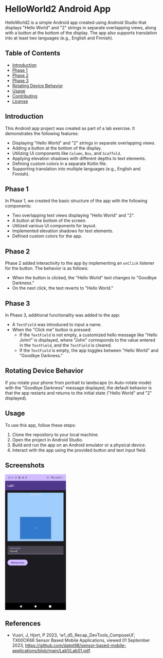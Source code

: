 # HelloWorld2 Android App

HelloWorld2 is a simple Android app created using Android Studio that displays "Hello World" and "2" strings in separate overlapping views, along with a button at the bottom of the display. The app also supports translation into at least two languages (e.g., English and Finnish).

## Table of Contents

- [Introduction](#introduction)
- [Phase 1](#phase-1)
- [Phase 2](#phase-2)
- [Phase 3](#phase-3)
- [Rotating Device Behavior](#rotating-device-behavior)
- [Usage](#usage)
- [Contributing](#contributing)
- [License](#license)

## Introduction

This Android app project was created as part of a lab exercise. It demonstrates the following features:

- Displaying "Hello World" and "2" strings in separate overlapping views.
- Adding a button at the bottom of the display.
- Utilizing UI components like `Column`, `Box`, and `Scaffold`.
- Applying elevation shadows with different depths to text elements.
- Defining custom colors in a separate Kotlin file.
- Supporting translation into multiple languages (e.g., English and Finnish).

## Phase 1

In Phase 1, we created the basic structure of the app with the following components:

- Two overlapping text views displaying "Hello World" and "2".
- A button at the bottom of the screen.
- Utilized various UI components for layout.
- Implemented elevation shadows for text elements.
- Defined custom colors for the app.

## Phase 2

Phase 2 added interactivity to the app by implementing an `onClick` listener for the button. The behavior is as follows:

- When the button is clicked, the "Hello World" text changes to "Goodbye Darkness."
- On the next click, the text reverts to "Hello World."

## Phase 3

In Phase 3, additional functionality was added to the app:

- A `TextField` was introduced to input a name.
- When the "Click me" button is pressed:
  - If the `TextField` is not empty, a customized hello message like "Hello John!" is displayed, where "John" corresponds to the value entered in the `TextField`, and the `TextField` is cleared.
  - If the `TextField` is empty, the app toggles between "Hello World" and "Goodbye Darkness."

## Rotating Device Behavior

If you rotate your phone from portrait to landscape (in Auto-rotate mode) with the "Goodbye Darkness" message displayed, the default behavior is that the app restarts and returns to the initial state ("Hello World" and "2" displayed).

## Usage

To use this app, follow these steps:

1. Clone the repository to your local machine.
2. Open the project in Android Studio.
3. Build and run the app on an Android emulator or a physical device.
4. Interact with the app using the provided button and text input field.

## Screenshots

<div>
<img src="./screenshots/1.png" alt="1" width="200"/>
</div>

## References

- Vuori, J, Hjort, P 2023, ‘w1_d5_Recap_DevTools_ComposeUI’, TX00CK66 Sensor Based Mobile Applications, viewed 01 September 2023, https://github.com/datpt98/sensor-based-mobile-applications/blob/main/Lab1/Lab01.pdf.

